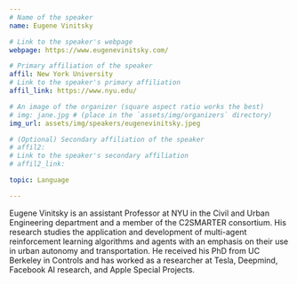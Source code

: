 ```yaml
---
# Name of the speaker
name: Eugene Vinitsky

# Link to the speaker's webpage
webpage: https://www.eugenevinitsky.com/

# Primary affiliation of the speaker
affil: New York University
# Link to the speaker's primary affiliation
affil_link: https://www.nyu.edu/

# An image of the organizer (square aspect ratio works the best)
# img: jane.jpg # (place in the `assets/img/organizers` directory)
img_url: assets/img/speakers/eugenevinitsky.jpeg

# (Optional) Secondary affiliation of the speaker
# affil2:
# Link to the speaker's secondary affiliation
# affil2_link:

topic: Language

---
```


<!-- Whatever you write below will show up as the speaker's bio -->

Eugene Vinitsky is an assistant Professor at NYU in the Civil and Urban Engineering department and a member of the C2SMARTER consortium. His research studies the application and development of multi-agent reinforcement learning algorithms and agents with an emphasis on their use in urban autonomy and transportation. He received his PhD from UC Berkeley in Controls and has worked as a researcher at Tesla, Deepmind, Facebook AI research, and Apple Special Projects.